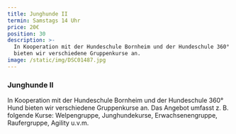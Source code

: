```yaml
---
title: Junghunde II
termin: Samstags 14 Uhr
price: 20€
position: 30
description: >-
  In Kooperation mit der Hundeschule Bornheim und der Hundeschule 360° Hund
  bieten wir verschiedene Gruppenkurse an.
image: /static/img/DSC01487.jpg
---
```


### Junghunde II

In Kooperation mit der Hundeschule Bornheim und der Hundeschule 360° Hund bieten wir verschiedene Gruppenkurse an. Das Angebot umfasst z. B. folgende Kurse: Welpengruppe, Junghundekurse, Erwachsenengruppe, Raufergruppe, Agility u.v.m.

